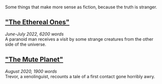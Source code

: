 Some things that make more sense as fiction, because the truth is stranger.

## ["The Ethereal Ones"](/The%20Ethereal%20Ones.md)
*June-July 2022, 6200 words*<br>A paranoid man receives a visit by some strange creatures from the other side of the universe.

## ["The Mute Planet"](/The%20Mute%20Planet.md)
*August 2020, 1900 words*<br>Trevor, a xenolinguist, recounts a tale of a first contact gone horribly awry.
